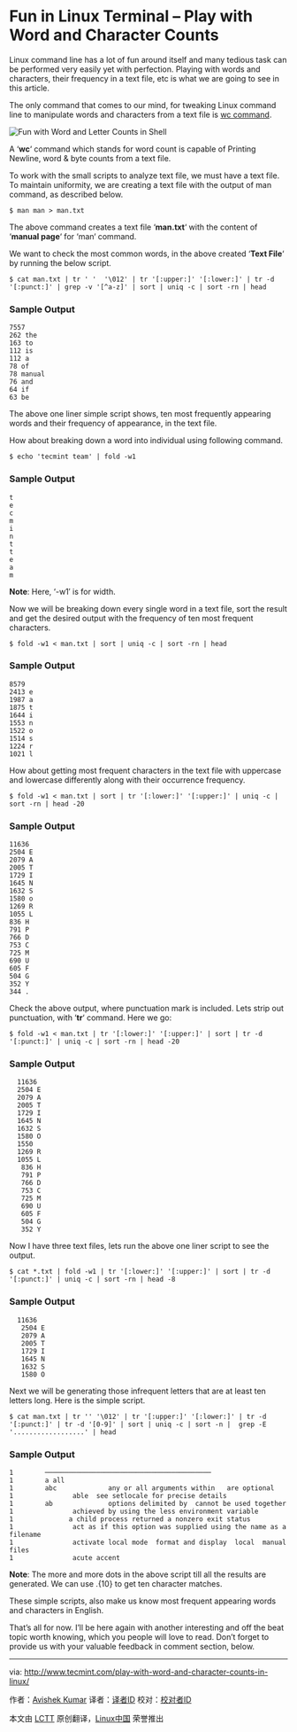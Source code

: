 Fun in Linux Terminal – Play with Word and Character Counts
================================================================================
Linux command line has a lot of fun around itself and many tedious task can be performed very easily yet with perfection. Playing with words and characters, their frequency in a text file, etc is what we are going to see in this article.

The only command that comes to our mind, for tweaking Linux command line to manipulate words and characters from a text file is [wc command][1].

![Fun with Word and Letter Counts in Shell](http://www.tecmint.com/wp-content/uploads/2014/03/Linux-Word-Count.png)

A ‘**wc**‘ command which stands for word count is capable of Printing Newline, word & byte counts from a text file.

To work with the small scripts to analyze text file, we must have a text file. To maintain uniformity, we are creating a text file with the output of man command, as described below.

    $ man man > man.txt

The above command creates a text file ‘**man.txt**‘ with the content of ‘**manual page**‘ for ‘man‘ command.

We want to check the most common words, in the above created ‘**Text File**‘ by running the below script.

    $ cat man.txt | tr ' '  '\012' | tr '[:upper:]' '[:lower:]' | tr -d '[:punct:]' | grep -v '[^a-z]' | sort | uniq -c | sort -rn | head

### Sample Output ###

    7557 
    262 the 
    163 to 
    112 is 
    112 a 
    78 of 
    78 manual 
    76 and 
    64 if 
    63 be

The above one liner simple script shows, ten most frequently appearing words and their frequency of appearance, in the text file.

How about breaking down a word into individual using following command.

    $ echo 'tecmint team' | fold -w1

### Sample Output ###

    t 
    e 
    c 
    m 
    i 
    n 
    t 
    t 
    e 
    a 
    m

**Note**: Here, ‘-w1′ is for width.

Now we will be breaking down every single word in a text file, sort the result and get the desired output with the frequency of ten most frequent characters.

    $ fold -w1 < man.txt | sort | uniq -c | sort -rn | head

### Sample Output ###

    8579  
    2413 e
    1987 a
    1875 t
    1644 i
    1553 n
    1522 o
    1514 s
    1224 r
    1021 l

How about getting most frequent characters in the text file with uppercase and lowercase differently along with their occurrence frequency.

    $ fold -w1 < man.txt | sort | tr '[:lower:]' '[:upper:]' | uniq -c | sort -rn | head -20

### Sample Output ###

    11636  
    2504 E 
    2079 A 
    2005 T 
    1729 I 
    1645 N 
    1632 S 
    1580 o
    1269 R 
    1055 L 
    836 H 
    791 P 
    766 D 
    753 C 
    725 M 
    690 U 
    605 F 
    504 G 
    352 Y 
    344 .

Check the above output, where punctuation mark is included. Lets strip out punctuation, with ‘**tr**‘ command. Here we go:

    $ fold -w1 < man.txt | tr '[:lower:]' '[:upper:]' | sort | tr -d '[:punct:]' | uniq -c | sort -rn | head -20

### Sample Output ###

      11636  
      2504 E 
      2079 A 
      2005 T 
      1729 I 
      1645 N 
      1632 S 
      1580 O 
      1550 
      1269 R 
      1055 L 
       836 H 
       791 P 
       766 D 
       753 C 
       725 M 
       690 U 
       605 F 
       504 G 
       352 Y

Now I have three text files, lets run the above one liner script to see the output.

    $ cat *.txt | fold -w1 | tr '[:lower:]' '[:upper:]' | sort | tr -d '[:punct:]' | uniq -c | sort -rn | head -8

### Sample Output ###

      11636  
       2504 E 
       2079 A 
       2005 T 
       1729 I 
       1645 N 
       1632 S 
       1580 O

Next we will be generating those infrequent letters that are at least ten letters long. Here is the simple script.

    $ cat man.txt | tr '' '\012' | tr '[:upper:]' '[:lower:]' | tr -d '[:punct:]' | tr -d '[0-9]' | sort | uniq -c | sort -n |  grep -E '..................' | head

### Sample Output ###

    1        ────────────────────────────────────────── 
    1        a all 
    1        abc             any or all arguments within   are optional 
    1               able  see setlocale for precise details 
    1        ab              options delimited by  cannot be used together 
    1               achieved by using the less environment variable 
    1              a child process returned a nonzero exit status 
    1               act as if this option was supplied using the name as a filename 
    1               activate local mode  format and display  local  manual  files 
    1               acute accent

**Note**: The more and more dots in the above script till all the results are generated. We can use .{10} to get ten character matches.

These simple scripts, also make us know most frequent appearing words and characters in English.

That’s all for now. I’ll be here again with another interesting and off the beat topic worth knowing, which you people will love to read. Don’t forget to provide us with your valuable feedback in comment section, below.

--------------------------------------------------------------------------------

via: http://www.tecmint.com/play-with-word-and-character-counts-in-linux/

作者：[Avishek Kumar][a]
译者：[译者ID](https://github.com/译者ID)
校对：[校对者ID](https://github.com/校对者ID)

本文由 [LCTT](https://github.com/LCTT/TranslateProject) 原创翻译，[Linux中国](http://linux.cn/) 荣誉推出

[a]:http://www.tecmint.com/author/avishek/
[1]:http://www.tecmint.com/wc-command-examples/